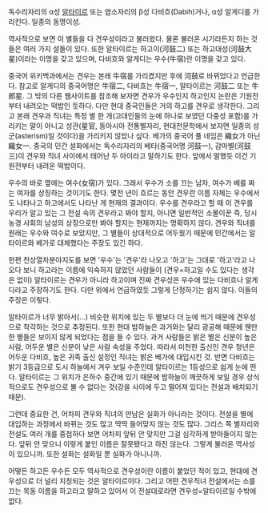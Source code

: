 독수리자리의 α성 [알타이르](%EC%95%8C%ED%83%80%EC%9D%B4%EB%A5%B4.md) 또는 염소자리의 β성
다비흐(Dabih)거나, α성 알게디를 가리킨다. 일종의 동명이성.

역사적으로 보면 이 별들을 다 견우성이라고 불러왔다. 물론 불러온 시기라든지 하는 것들은 여러 가지 설들이 있다. 또한 알타이르는
하고이(河鼓二) 또는 하고대성(河鼓大星)이라는 이명을 갖고 있으며, 다비흐와 알게디는 우수(牛宿)란 이명을 갖고 있다.

중국어 위키백과에서는 견우는 본래 牛宿를 가리켰지만 후에 河鼓로 바뀌었다고 언급한다. 참고로 알게디의 중국어명은 牛宿二, 다비흐는 牛宿一,
알타이르는 河鼓二 또는 牛郎星. 그 밖의 다른 웹사이트를 참조해 보자면 견우가 우수인지 하고인지 논란은 기원전부터 내려오는 떡밥인 듯하다.
다만 현대 중국인들은 거의 하고를 견우로 생각한다. 그리고 본래 견우과 직녀는 특정 별 한 개(고대인들의 눈에 하나로 보였던 다중성 포함)를
가리키는 말이 아니고 성관(星官, 동아시아 전통별자리, 현대천문학에서 보자면 일종의 성군(asterism)일 것이다)을 가리키지 않았나
싶다. 베가의 중국어 풀 네임은 織女가 아닌 織女一. 중국의 민간 설화에서는 독수리자리의 베타(중국어명 河鼓一), 감마별(河鼓三)이 견우와
직녀 사이에서 태어난 두 아이라고 말하기도 한다. 앞에서 말했듯 이건 기원전부터 내려온 떡밥이다.

우수의 바로 옆에는 여수(女宿)가 있다. 그래서 우수가 소를 끄는 남자, 여수가 베를 짜는 여자를 상징하는 것이기도 한다. 몇천 년이 흐르는
동안 견우란 이름 자체는 우수에서도 나타나고 하고에서도 나타난 게 현재의 결과이다. 우수를 견우라고 할 때 이 견우를 우리가 알고 있는 그
전설 속의 견우라고 봐야 할지, 아니면 일반적인 소몰이꾼 즉, 당시 농경 사회의 남성의 상징으로만 봐야 할지는 현재까지는 명확하지 않다.
견우와 직녀를 원래는 우수와 여수로 보았지만, 그 별들이 상대적으로 어두웠기 때문에 민간에서는 알타이르와 베가로 대체했다는 주장도 있긴
하다.

한편 천상열차분야지도를 보면 '우수'는 '견우'라 나오고 '하고'는 그대로 '하고'라고 나오다 보니 하고라는 이름에 익숙하지 않았던 사람들이
(견우=하고일 수도 있다는 생각은 없이) 알타이르는 견우가 아니라 하고이며 진짜 견우성은 우수에 있는 다비흐나 알게디라고 주장하기도 한다.
다만 위에서 언급하였듯 그렇게 단정하기는 쉽지 않다. 이들의 주장은 이렇다.

알타이르가 너무 밝아서(…) 비슷한 위치에 있는 두 별보다 더 눈에 띄기 때문에 견우성으로 착각하는 것으로 추정된다. 또한 현대 밤하늘은
과거와는 달리 광공해 때문에 웬만한 별들은 보이지 않게 되었다는 점을 들 수 있다. 과거 사람들은 밝은 별은 신분이 높은 사람, 어두운 별은
신분이 낮은 사람 속성을 주었다. 따라서 미천한 출신인 견우 청년은 어두운 다비흐, 높은 귀족 출신 설정인 직녀는 밝은 베가에 대입시킨 것.
반면 다비흐는 밝기 3등급으로 도시 하늘에서 겨우 보일 수준인데 알타이르는 1등성으로 쉽게 눈에 띈다. 알타이르는 그 위치가 은하수 중간에
있기 때문에 밤하늘이 깨끗하게 보일 경우 상식적으로도 견우성으로 볼 수 없다는 것(강을 사이에 두고 떨어져 있다는 전설과 배치되기 때문).

그런데 중요한 건, 어차피 견우와 직녀의 만남은 실화가 아니라는 것이다. 전설을 별에 대입하는 과정에서 바뀌는 것도 많고 딱딱 들어맞지 않는
것도 많다. 그리스 쪽 별자리와 전설도 여러 개를 중첩하다 보면 어차피 앞뒤 안 맞지만 그걸 심각하게 받아들이지 않는다. 앞뒤 안 맞으니
이렇게 붙인 이름은 잘못됐다고 하진 않는다. 그렇게 불러온 역사성이 있으니까. 또한 설화는 설화일 뿐 실화가 아니니까.

어떻든 하고든 우수든 모두 역사적으로 견우성이란 이름이 붙었던 적이 있고, 현대에 견우성으로 더 널리 지칭되는 것은 알타이르이다. 그리고
어떤 견우직녀 전설에서는 소를 끄는 목동 이름을 하고라고 말하고 있어서 이 전설대로라면 견우성=알타이르일 수밖에 없다.

